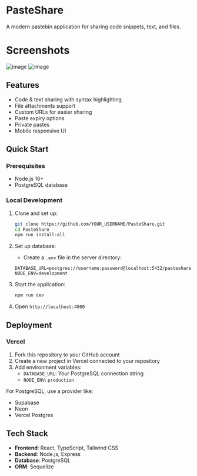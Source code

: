 # PasteShare

A modern pastebin application for sharing code snippets, text, and files.

# Screenshots
![image](https://github.com/user-attachments/assets/9429dc2c-6fe5-438d-a687-077f53aecc56) ![image](https://github.com/user-attachments/assets/4aa49b33-e9d9-4a0e-be5b-7562cc67da40)

## Features

- Code & text sharing with syntax highlighting
- File attachments support
- Custom URLs for easier sharing
- Paste expiry options
- Private pastes
- Mobile responsive UI

## Quick Start

### Prerequisites

- Node.js 16+
- PostgreSQL database

### Local Development

1. Clone and set up:
   ```bash
   git clone https://github.com/YOUR_USERNAME/PasteShare.git
   cd PasteShare
   npm run install:all
   ```

2. Set up database:
   - Create a `.env` file in the server directory:
   ```
   DATABASE_URL=postgres://username:password@localhost:5432/pasteshare
   NODE_ENV=development
   ```

3. Start the application:
   ```bash
   npm run dev
   ```

4. Open `http://localhost:4000`

## Deployment

### Vercel

1. Fork this repository to your GitHub account
2. Create a new project in Vercel connected to your repository
3. Add environment variables:
   - `DATABASE_URL`: Your PostgreSQL connection string
   - `NODE_ENV`: `production`

For PostgreSQL, use a provider like:
- Supabase
- Neon
- Vercel Postgres

## Tech Stack

- **Frontend**: React, TypeScript, Tailwind CSS
- **Backend**: Node.js, Express
- **Database**: PostgreSQL
- **ORM**: Sequelize
